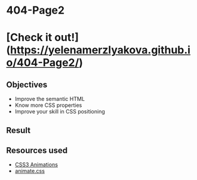 # 404-Page2

# **[Check it out!]**(https://yelenamerzlyakova.github.io/404-Page2/)

## Objectives

- Improve the semantic HTML
- Know more CSS properties
- Improve your skill in CSS positioning

## Result




## Resources used

- [CSS3 Animations](https://www.w3schools.com/css/css3_animations.asp)
- [animate.css](https://daneden.github.io/animate.css/)
